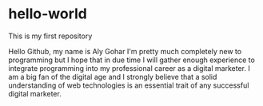 # hello-world
This is my first repository 

Hello Github, my name is Aly Gohar
I'm pretty much completely new to programming but I hope that in due time I will gather enough experience to integrate programming into my professional career as a digital marketer. I am a big fan of the digital age and I strongly believe that a solid understanding of web technologies is an essential trait of any successful digital marketer. 
